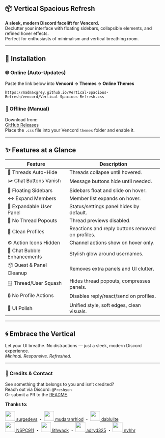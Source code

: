 ## 📦 Vertical Spacious Refresh

**A sleek, modern Discord facelift for Vencord.**  
Declutter your interface with floating sidebars, collapsible elements, and refined hover effects.  
Perfect for enthusiasts of minimalism and vertical breathing room.

---

## 🚀 Installation

### 🌐 Online (Auto-Updates)  
Paste the link below into **Vencord → Themes → Online Themes**
```
https://madmaxgrey.github.io/Vertical-Spacious-Refresh/vencord/Vertical-Spacious-Refresh.css
```

### 💾 Offline (Manual)  
Download from:  
[GitHub Releases](https://github.com/madmaxgrey/Vertical-Spacious-Refresh/releases)  
Place the `.css` file into your Vencord `themes` folder and enable it.

---

## ✨ Features at a Glance

| Feature                         | Description                                      |
|---------------------------------|--------------------------------------------------|
| 📂 Threads Auto-Hide           | Threads collapse until hovered.                 |
| ✂️ Chat Buttons Vanish         | Message buttons hide until needed.             |
| 🧭 Floating Sidebars           | Sidebars float and slide on hover.             |
| ↔️ Expand Members              | Member list expands on hover.                  |
| 👤 Expandable User Panel       | Status/settings panel hides by default.        |
| 🚫 No Thread Popouts           | Thread previews disabled.                      |
| 🧼 Clean Profiles              | Reactions and reply buttons removed on profiles.|
| ⚙️ Action Icons Hidden         | Channel actions show on hover only.            |
| 💬 Chat Bubble Enhancements    | Stylish glow around usernames.                 |
| 📦 Quest & Panel Cleanup       | Removes extra panels and UI clutter.           |
| 🪟 Thread/User Squash          | Hides thread popouts, compresses panels.       |
| 🔒 No Profile Actions          | Disables reply/react/send on profiles.         |
| 🎨 UI Polish                   | Unified style, soft edges, clean visuals.      |


---

## 🌀 Embrace the Vertical

Let your UI breathe. No distractions — just a sleek, modern Discord experience.  
_Minimal. Responsive. Refreshed._

---

### 🙏 Credits & Contact

See something that belongs to you and isn’t credited?  
Reach out via Discord: `@Preshyon`  
Or submit a PR to the [README](https://github.com/madmaxgrey/Vertical-Spacious-Refresh/blob/main/README.md).

**Thanks to:**

<p align="left">
  <a href="https://github.com/surgedevs"><img src="https://github.com/surgedevs.png" width="32"/> surgedevs</a> ・
  <a href="https://github.com/mudaranrhiod"><img src="https://github.com/mudaranrhiod.png" width="32"/> mudaranrhiod</a> ・
  <a href="https://github.com/dablulite"><img src="https://github.com/dablulite.png" width="32"/> dablulite</a><br>
  <a href="https://github.com/NSPC911"><img src="https://github.com/NSPC911.png" width="32"/> NSPC911</a> ・
  <a href="https://github.com/lithwack"><img src="https://github.com/lithwack.png" width="32"/> lithwack</a> ・
  <a href="https://github.com/adryd325"><img src="https://github.com/adryd325.png" width="32"/> adryd325</a> ・
  <a href="https://github.com/nvhhr"><img src="https://github.com/nvhhr.png" width="32"/> nvhhr</a>
</p>


